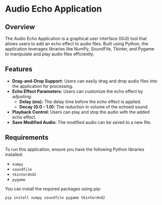 # Audio Echo Application

## Overview

The Audio Echo Application is a graphical user interface (GUI) tool that allows users to add an echo effect to audio files. Built using Python, the application leverages libraries like NumPy, SoundFile, Tkinter, and Pygame to manipulate and play audio files efficiently.

## Features

- **Drag-and-Drop Support:** Users can easily drag and drop audio files into the application for processing.
- **Echo Effect Parameters:** Users can customize the echo effect by adjusting:
  - **Delay (ms):** The delay time before the echo effect is applied.
  - **Decay (0.0 - 1.0):** The reduction in volume of the echoed sound.
- **Playback Control:** Users can play and stop the audio with the added echo effect.
- **Save Modified Audio:** The modified audio can be saved to a new file.

## Requirements

To run this application, ensure you have the following Python libraries installed:

- `numpy`
- `soundfile`
- `tkinterdnd2`
- `pygame`

You can install the required packages using pip:

```bash
pip install numpy soundfile pygame tkinterdnd2
